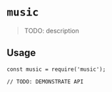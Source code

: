 # `music`

> TODO: description

## Usage

```
const music = require('music');

// TODO: DEMONSTRATE API
```
